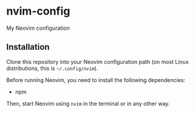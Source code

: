 # nvim-config
My Neovim configuration

## Installation

Clone this repository into your Neovim configuration path (on most Linux distributions, this is `~/.config/nvim`).

Before running Neovim, you need to install the following dependencies:
- npm

Then, start Neovim using `nvim` in the terminal or in any other way.

